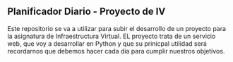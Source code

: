 ## Planificador Diario - Proyecto de IV

Este repositorio se va a utilizar para subir el desarrollo de un proyecto para la asignatura de Infraestructura Virtual. EL proyecto trata de un servicio web, que voy a desarrollar en Python y que su prinicpal utilidad será recordarnos que debemos hacer cada día para cumplir nuestros objetivos.